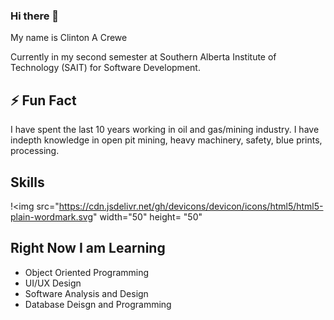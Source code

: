 ### Hi there 👋

<!--
**Ccrewe92/Ccrewe92** is a ✨ _special_ ✨ repository because its `README.md` (this file) appears on your GitHub profile.

Here are some ideas to get you started:

- 🔭 I’m currently working on ...
- 🌱 I’m currently learning ...
- 👯 I’m looking to collaborate on ...
- 🤔 I’m looking for help with ...
- 💬 Ask me about ...
- 📫 How to reach me: ...
- 😄 Pronouns: ...
- ⚡ Fun fact: ...
-->
 
 My name is Clinton A Crewe
 
 Currently in my second semester at Southern Alberta Institute of Technology (SAIT) for Software Development.
 
 ## ⚡ Fun Fact
 
 I have spent the last 10 years working in oil and gas/mining industry. I have indepth knowledge in open pit mining, heavy machinery, safety, blue prints, processing.  
 
 ## Skills
 !<img src="https://cdn.jsdelivr.net/gh/devicons/devicon/icons/html5/html5-plain-wordmark.svg" width="50" height= "50"
 
 ## Right Now I am Learning
 
 - Object Oriented Programming
 - UI/UX Design
 - Software Analysis and Design
 - Database Deisgn and Programming
 
 
